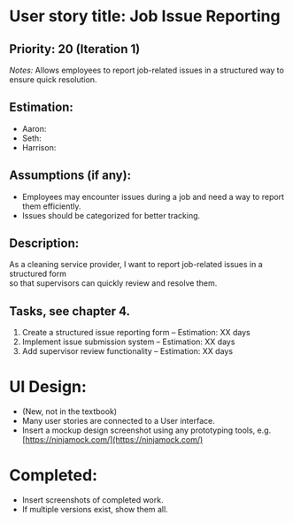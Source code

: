 # User story title: Job Issue Reporting  

## Priority: 20 (Iteration 1)  
*Notes:* Allows employees to report job-related issues in a structured way to ensure quick resolution.  

## Estimation:  
* Aaron:  
* Seth:  
* Harrison:  

## Assumptions (if any):  
* Employees may encounter issues during a job and need a way to report them efficiently.  
* Issues should be categorized for better tracking.  

## Description:  
As a cleaning service provider, I want to report job-related issues in a structured form  
so that supervisors can quickly review and resolve them.  

## Tasks, see chapter 4.  
1. Create a structured issue reporting form – Estimation: XX days  
2. Implement issue submission system – Estimation: XX days  
3. Add supervisor review functionality – Estimation: XX days  

# UI Design:
* (New, not in the textbook) 
* Many user stories are connected to a User interface.
* Insert a mockup design screenshot using any prototyping tools, e.g. [https://ninjamock.com/](https://ninjamock.com/)  

# Completed:  
* Insert screenshots of completed work.  
* If multiple versions exist, show them all.  
